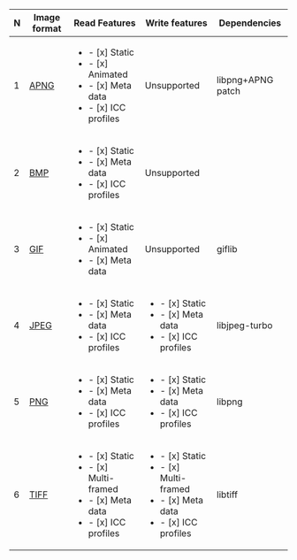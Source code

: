 | N  | Image format                                                | Read Features | Write features    | Dependencies      |
| -- | ----------------------------------------------------------- | ------------- | ----------------- | ----------------- |
| 1  | [APNG](https://wikipedia.org/wiki/APNG)                     | <ul><li> - [x] Static</li><li> - [x] Animated</li><li> - [x] Meta data</li><li> - [x] ICC profiles</li></ul>     | Unsupported                                                                                                      | libpng+APNG patch |
| 2  | [BMP](https://wikipedia.org/wiki/BMP_file_format)           | <ul><li> - [x] Static</li><li> - [x] Meta data</li><li> - [x] ICC profiles</li></ul>                             | Unsupported                                                                                                      |
| 3  | [GIF](https://wikipedia.org/wiki/GIF)                       | <ul><li> - [x] Static</li><li> - [x] Animated</li><li> - [x] Meta data</li></ul>                                 | Unsupported                                                                                                      | giflib            |
| 4  | [JPEG](https://wikipedia.org/wiki/JPEG)                     | <ul><li> - [x] Static</li><li> - [x] Meta data</li><li> - [x] ICC profiles</li></ul>                             | <ul><li> - [x] Static</li><li> - [x] Meta data</li><li> - [x] ICC profiles</li></ul>                             | libjpeg-turbo     |
| 5  | [PNG](https://wikipedia.org/wiki/Portable_Network_Graphics) | <ul><li> - [x] Static</li><li> - [x] Meta data</li><li> - [x] ICC profiles</li></ul>                             | <ul><li> - [x] Static</li><li> - [x] Meta data</li><li> - [x] ICC profiles</li></ul>                             | libpng            |
| 6  | [TIFF](https://wikipedia.org/wiki/TIFF)                     | <ul><li> - [x] Static</li><li> - [x] Multi-framed</li><li> - [x] Meta data</li><li> - [x] ICC profiles</li></ul> | <ul><li> - [x] Static</li><li> - [x] Multi-framed</li><li> - [x] Meta data</li><li> - [x] ICC profiles</li></ul> | libtiff           |
